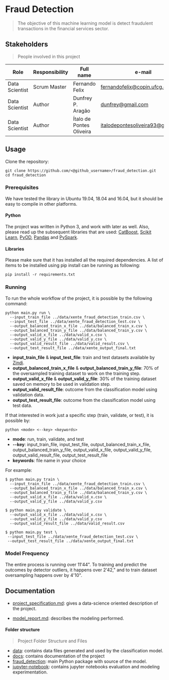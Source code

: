 # Fraud Detection
> The objective of this machine learning model is detect fraudulent transactions in the financial services sector.


## Stakeholders
> People involved in this project

| Role                 | Responsibility         | Full name                | e-mail       |
| -----                | ----------------       | -----------              | ---------    |
| Data Scientist       | Scrum Master           | Fernando Felix | fernandofelix@copin.ufcg.edu.br   |
| Data Scientist       | Author                 | Dunfrey P. Aragão | dunfrey@gmail.com   |
| Data Scientist       | Author                 | Ítalo de Pontes Oliveira           | italodepontesoliveira93@gmail.com |


## Usage
Clone the repository:
```
git clone https://github.com/<@github_username>/fraud_detection.git
cd fraud_detection
```

### Prerequisites

We have tested the library in Ubuntu 19.04, 18.04 and 16.04, but it should be easy to compile in other platforms.

#### Python

The project was written in Python 3, and work with later as well.
Also, please read up the subsequent libraries that are used: [CatBoost](https://catboost.ai/), [Scikit Learn](https://scikit-learn.org/stable/), [PyOD](https://pyod.readthedocs.io/en/latest/), [Pandas](https://pandas.pydata.org/) and [PySpark](https://spark.apache.org/).

#### Libraries

Please make sure that it has installed all the required dependencies. 
A list of items to be installed using pip install can be running as following:
```
pip install -r requirements.txt
```

### Running

To run the whole workflow of the project, it is possible by the following command:

```
python main.py run \
  --input_train_file ../data/xente_fraud_detection_train.csv \
  --input_test_file ../data/xente_fraud_detection_test.csv \
  --output_balanced_train_x_file ../data/balanced_train_x.csv \
  --output_balanced_train_y_file ../data/balanced_train_y.csv \
  --output_valid_x_file ../data/valid_x.csv \
  --output_valid_y_file ../data/valid_y.csv \
  --output_valid_result_file ../data/valid_result.csv \
  --output_test_result_file ../data/xente_output_final.txt
```

* **input_train_file** & **input_test_file**: train and test datasets available by [Zindi](https://zindi.africa/competitions/xente-fraud-detection-challenge/data).
* **output_balanced_train_x_file** & **output_balanced_train_y_file**: 70% of the oversampled training dataset to work on the training step.
* **output_valid_x_file** & **output_valid_y_file**: 30% of the training dataset saved on memory to be used in validation step.
* **output_valid_result_file**: outcome from the classification model using validation data.
* **output_test_result_file**: outcome from the classification model using test data.


If that interested in work just a specific step (train, validate, or test), it is possible by:
```
python <mode> <--key> <keywords>
```

* **mode**: run, train, validate, and test
* **--key**: input_train_file, input_test_file, output_balanced_train_x_file, output_balanced_train_y_file, output_valid_x_file, output_valid_y_file, output_valid_result_file, output_test_result_file
* **keywords**: file name in your choice

For example:
```
$ python main.py train \
  --input_train_file ../data/xente_fraud_detection_train.csv \
  --output_balanced_train_x_file ../data/balanced_train_x.csv \
  --output_balanced_train_y_file ../data/balanced_train_y.csv \
  --output_valid_x_file ../data/valid_x.csv \
  --output_valid_y_file ../data/valid_y.csv
```

```
$ python main.py validate \
  --output_valid_x_file ../data/valid_x.csv \
  --output_valid_y_file ../data/valid_y.csv
  --output_valid_result_file ../data/valid_result.csv
```

```
$ python main.py test \
 --input_test_file ../data/xente_fraud_detection_test.csv \
 --output_test_result_file ../data/xente_output_final.txt
```

### Model Frequency

The entire process is running over 11'44". To training and predict the outcomes by detector outliers, it happens over 2'42," and to train dataset oversampling happens over by 4'10".

## Documentation

* [project_specification.md](./docs/project_specification.md): gives a data-science oriented description of the project.

* [model_report.md](./docs/model_report.md): describes the modeling performed.


#### Folder structure
>Project Folder Structure and Files

* [data](./data/): contains data files generated and used by the classification model.
* [docs](./docs/): contains documentation of the project
* [fraud_detection](./fraud_detection/): main Python package with source of the model.
* [jupyter-notebook](./jupyter-notebook/): contains jupyter notebooks evaluation and modeling experimentation.
